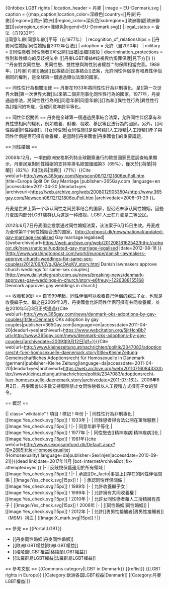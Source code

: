 {{Infobox LGBT rights
| location_header = 丹麥
| image = EU-Denmark.svg
| caption = {{map_caption|location_color=深綠色|country=[[丹麥|丹麥]]|region=[[歐洲|歐洲]]|region_color=深灰色|subregion=[[歐洲聯盟|歐洲聯盟]]|subregion_color=淺綠色|legend=EU-Denmark.svg}}
| legal_status = 合法（自1933年）<br/>[[同意年齡|同意年齡]]平等（自1977年）
| recognition_of_relationships = [[丹麥同性婚姻|同性婚姻自2012年合法]]
| adoption     = 允許（自2010年）
| military     = [[同性戀者|同性戀者]]可公開[[出櫃|出櫃]]服役
| discrimination_protections = 性別和性傾向的反歧視法令 ([[丹麥LGBT權益#歧視與仇恨罪保護|見下方]])
}}
'''丹麥對女同性戀、男同性戀、雙性戀與跨性別者權益'''的保障相當完善。1989年，[[丹麥|丹麥]]通過[[民事結合|民事結合]]法案，允許同性伴侶享有和異性伴侶相同的權利，是全球第一個通過類似法案的國家。

== 同性性行為相關法律 ==
丹麥在1933年將同性性行為非刑事化，是[[第一次世界大戰|第一次世界大戰]]以來第二個非刑事化同性性行為的國家。1977年，丹麥通過修法，將同性性行為的[[同意年齡|同意年齡]]訂為和[[異性性行為|異性性行為]]相同的15歲，促成同意年齡平等化。

== 同性伴侶關係 ==
丹麥是全球第一個通過民事結合法案，允許同性伴侶享有和異性戀相同的權利，例如贍養、財務、稅收、移民等民法行為的國家。另外，[[同性婚姻|同性婚姻]]、[[女同性戀|女同性戀]]是否可藉[[人工授精|人工授精]]產子與同性伴侶是否可擁有收養權，是當時[[丹麥國會|丹麥國會]]的重要議題。

== 同性婚姻 ==

2006年12月，一項由歐洲安格斯列特全球觀察進行的歐盟國家民意調查結果顯示，丹麥民眾對同性婚姻的支持率排名歐盟諸國第3（69%），僅次於[[荷蘭|荷蘭]]（82%）和[[瑞典|瑞典]]（71%）<ref>{{Cite web|url=http://www.365gay.com/Newscon06/12/121806euPoll.htm |title=Europe Split On Gay Marriage |publisher=365Gay.com |language=en |accessdate=2011-04-20 |deadurl=yes |archiveurl=https://web.archive.org/web/20080129053504/http://www.365gay.com/Newscon06/12/121806euPoll.htm |archivedate=2008-01-29 }}</ref>。

丹麦是世界上第一个承认同性之间民事结合的国家，但迟迟未承认同性婚姻，因些丹麦国内部分LGBT族群认为这是一种歧视，LGBT人士在丹麦是二等公民。

2012年6月7日丹麦国会投票通过同性婚姻法案，该法案于6月15日生效。丹麦成为全球第11个同性婚姻合法的国家。<ref>[http://cphpost.dk/news/national/updated-gay-marriage-legalised Gay marriage legalised] {{webarchive|url=https://web.archive.org/web/20120818162542/http://cphpost.dk/news/national/updated-gay-marriage-legalised |date=2012-08-18 }}</ref><ref>[http://www.washingtonpost.com/world/europe/danish-lawmakers-approve-church-weddings-for-same-sex-couples/2012/06/07/gJQAcOAxKV_story.html Danish lawmakers approve church weddings for same-sex couples]</ref><ref>[http://www.dailytelegraph.com.au/news/breaking-news/denmark-approves-gay-weddings-in-church/story-e6freuyi-1226388155168 Denmark approves gay weddings in church]</ref>

== 收養和家庭 ==
自1999年起，同性伴侶可以收養自己伴侶的親生子女，也就是收養繼子女。繼之在2009年3月，丹麥國會允許同性伴侶可擁有共同收養權，並在2010年5月3日正式通過<ref>{{Cite web|url=http://www.365gay.com/news/denmark-oks-adoptions-by-gay-couples/|title=Denmark OKs adoption by gay couples|publisher=365Gay.com|language=en|accessdate=2011-04-20|deadurl=yes|archiveurl=https://www.webcitation.org/5jitHcnBb?url=http://www.365gay.com/news/denmark-oks-adoptions-by-gay-couples/|archivedate=2009年9月12日|df=}}</ref><ref>{{Cite web|url=http://www.kleinezeitung.at/nachrichten/politik/2347083/adoptionsrecht-fuer-homosexuelle-daenemark.story|title=KleineZeitung: Gemeinschaftliches Adoptionsrecht für Homosexuelle in Dänemark (german)|publisher=Kleine Zeitung|language=da|accessdate=2011-04-20|deadurl=yes|archiveurl=https://web.archive.org/web/20110716084333/http://www.kleinezeitung.at/nachrichten/politik/2347083/adoptionsrecht-fuer-homosexuelle-daenemark.story|archivedate=2011-07-16}}</ref>。2006年6月2日，丹麥國會以多數支持廢除禁止女同性戀者以人工授精方式擁有子女的禁令。

== 概況 ==

{| class="wikitable"
! 項目
! 標記
! 年份
|-
| 同性性行為非刑事化
| [[Image:Yes_check.svg|15px]] 
! 1933年
|-
| 同性戀者得合法公開在軍隊服務
| [[Image:Yes_check.svg|15px]] 
! 
|-
| 同意年齡平等化
| [[Image:Yes_check.svg|15px]] 
! 1977年
|-
| 同性戀去[[精神疾病|精神疾病]]化
| [[Image:Yes_check.svg|15px]] 
! 1981年<ref>{{cite web|url=http://www.sexogsamfund.dk/Default.aspx?ID=2885|title=Homoseksualitet (Homosexuality)|language=da|publisher=Sexlinjen|accessdate=2010-09-21}}{{dead link|date=2017年11月 |bot=InternetArchiveBot |fix-attempted=yes }}</ref>
|-
| 反歧視保護適用於所有領域
| [[Image:Yes_check.svg|15px]] 
! 
|-
| 承認[[De_facto|事實上]]存在的同性伴侶關係
| [[Image:Yes_check.svg|15px]] 
! 
|-
| 承認同性伴侶關係
| [[Image:Yes_check.svg|15px]] 
! 1989年
|-
| 允許收養繼子女
| [[Image:Yes_check.svg|15px]] 
! 1999年
|-
| 允許擁有共同收養權
| [[Image:Yes_check.svg|15px]] 
! 2010年
|-
| 允許女同性戀者藉人工授精擁有孩子
| [[Image:Yes_check.svg|15px]] 
! 2006年
|-
| [[同性婚姻|同性婚姻]]
| [[Image:Yes_check.svg|15px]] 
! 2012年
|-
| 允許[[男男性接觸者|男男性接觸者]]（MSM）捐血
| [[Image:X_mark.svg|15px]] 
! 
|}

== 參見 ==
{{Portal|LGBT}}
* [[丹麥同性婚姻|丹麥同性婚姻]]
* [[歐洲LGBT權益|歐洲LGBT權益]]
* [[格陵蘭LGBT權益|格陵蘭LGBT權益]]
* [[法羅群島LGBT權益|法羅群島LGBT權益]]

== 參考文獻 ==
{{Commons category|LGBT in Denmark}}
{{reflist}}
{{LGBT rights in Europe}}
[[Category:欧洲各国LGBT权益|Danmark]]
[[Category:丹麥LGBT權益|]]